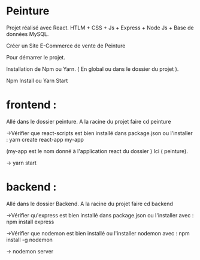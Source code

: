 # Peinture

Projet réalisé avec React.   HTLM + CSS + Js + Express + Node Js + Base de données MySQL.

Créer un Site E-Commerce de vente de Peinture

Pour démarrer le projet. 

Installation de Npm ou Yarn.  ( En global ou dans le dossier du projet ). 

Npm Install ou Yarn Start

frontend :  
=======

Allé dans le dossier peinture.
A la racine du projet faire cd peinture

->Vérifier que react-scripts  est bien installé dans package.json ou l'installer : yarn create react-app my-app 

(my-app est le nom donné à l'application react du dossier ) Ici ( peinture).

-> yarn start 


backend :  
=======

Allé dans le dossier Backend.
A la racine du projet faire cd backend

->Vérifier qu'express est bien installé dans package.json ou l'installer avec : npm install express

->Vérifier que nodemon est bien installé ou l'installer nodemon avec : npm install -g nodemon

-> nodemon server 

